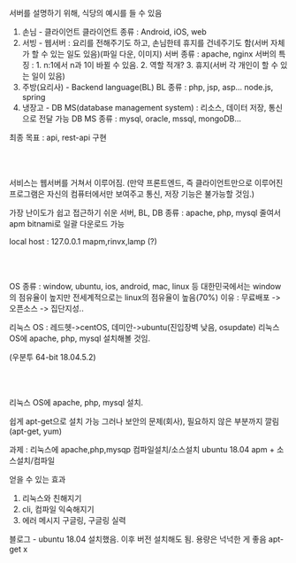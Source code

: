 서버를 설명하기 위해, 식당의 예시를 들 수 있음

1) 손님 - 클라이언트
클라이언트 종류 : Android, iOS, web
2) 서빙 - 웹서버 : 요리를 전해주기도 하고, 손님한테 휴지를 건네주기도 함(서버 자체가 할 수 있는 일도 있음)(파일 다운, 이미지)
서버 종류 : apache, nginx
서버의 특징 : 1. n:1에서 n과 1이 바뀔 수 있음. 2. 역할 적개? 3. 휴지(서버 각 개인이 할 수 있는 일이 있음)
3) 주방(요리사) - Backend language(BL)
BL 종류 : php, jsp, asp... node.js, spring
4) 냉장고 - DB MS(database management system) : 리소스, 데이터 저장, 통신으로 전달 가능
DB MS 종류 : mysql, oracle, mssql, mongoDB...

최종 목표 : api, rest-api 구현

<br>
<br>

서비스는 웹서버를 거쳐서 이루어짐. (만약 프론트엔드, 즉 클라이언트만으로 이루어진 프로그램은 자신의 컴퓨터에서만 보여주고 통신, 저장 기능은 불가능할 것임.)

가장 난이도가 쉽고 접근하기 쉬운 서버, BL, DB 종류 : apache, php, mysql 줄여서 apm
bitnami로 일괄 다운로드 가능

local host : 127.0.0.1
mapm,rinvx,lamp (?)


<br>
<br>

OS 종류 : window, ubuntu, ios, android, mac, linux 등 
대한민국에서는 window의 점유율이 높지만 전세계적으로는 linux의 점유율이 높음(70%)
이유 : 무료배포 -> 오픈소스 -> 집단지성..

리눅스 OS : 레드헷->centOS, 데미안->ubuntu(진입장벽 낮음, osupdate)
리눅스 OS에 apache, php, mysql 설치해볼 것임.

(우분투 64-bit 18.04.5.2)

<br>
<br>

리눅스 OS에 apache, php, mysql 설치.

쉽게 apt-get으로 설치 가능
그러나 보안의 문제(회사), 필요하지 않은 부분까지 깔림(apt-get, yum)

과제 : 리눅스에 apache,php,mysqp 컴파일설치/소스설치
ubuntu 18.04 apm + 소스설치/컴파일

얻을 수 있는 효과
1) 리눅스와 친해지기
2) cli, 컴파일 익숙해지기
3) 에러 메시지 구글링, 구글링 실력

블로그 - ubuntu 18.04 설치했음. 이후 버전 설치해도 됨.
용량은 넉넉한 게 좋음
apt-get x 